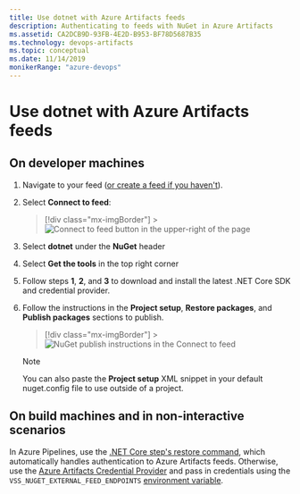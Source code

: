 ```yaml
---
title: Use dotnet with Azure Artifacts feeds
description: Authenticating to feeds with NuGet in Azure Artifacts
ms.assetid: CA2DCB9D-93FB-4E2D-B953-BF78D5687B35
ms.technology: devops-artifacts
ms.topic: conceptual
ms.date: 11/14/2019
monikerRange: "azure-devops"
---
```


# Use dotnet with Azure Artifacts feeds

## On developer machines

1. Navigate to your feed ([or create a feed if you haven't](../feeds/create-feed.md)).

2. Select **Connect to feed**:

   > [!div class="mx-imgBorder"] > ![Connect to feed button in the upper-right of the page](../media/connect-to-feed-azure-devops-newnav.png)

3. Select **dotnet** under the **NuGet** header

4. Select **Get the tools** in the top right corner

5. Follow steps **1**, **2**, and **3** to download and install the latest .NET Core SDK and credential provider.

6. Follow the instructions in the **Project setup**, **Restore packages**, and **Publish packages** sections to publish.

   > [!div class="mx-imgBorder"] > ![NuGet publish instructions in the Connect to feed](../media/dotnet-azure-devops-newnav.png)

   > [!NOTE]
   > You can also paste the **Project setup** XML snippet in your default nuget.config file to use outside of a project.

## On build machines and in non-interactive scenarios

In Azure Pipelines, use the [.NET Core step's restore command](../../pipelines/tasks/build/dotnet-core-cli.md), which automatically handles authentication to Azure Artifacts feeds. Otherwise, use the [Azure Artifacts Credential Provider](https://github.com/Microsoft/artifacts-credprovider) and pass in credentials using the `VSS_NUGET_EXTERNAL_FEED_ENDPOINTS` [environment variable](https://github.com/Microsoft/artifacts-credprovider/blob/master/README.md#environment-variables).
